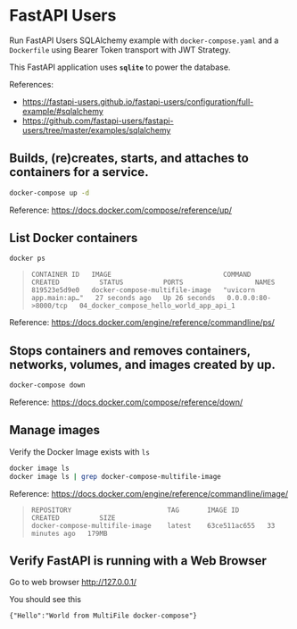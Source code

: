 # FastAPI Users

Run FastAPI Users SQLAlchemy example with `docker-compose.yaml` and a `Dockerfile`
using Bearer Token transport with JWT Strategy.

This FastAPI application uses **`sqlite`** to power the database.

References:
- https://fastapi-users.github.io/fastapi-users/configuration/full-example/#sqlalchemy
- https://github.com/fastapi-users/fastapi-users/tree/master/examples/sqlalchemy

## Builds, (re)creates, starts, and attaches to containers for a service.

  ```sh
  docker-compose up -d
  ```

   Reference: https://docs.docker.com/compose/reference/up/


## List Docker containers

  ```sh
  docker ps
  ```

  >```
  >CONTAINER ID   IMAGE                            COMMAND                  CREATED          STATUS          PORTS                  NAMES
  >819523e5d9e0   docker-compose-multifile-image   "uvicorn app.main:ap…"   27 seconds ago   Up 26 seconds   0.0.0.0:80->8000/tcp   04_docker_compose_hello_world_app_api_1
  >```

  Reference: https://docs.docker.com/engine/reference/commandline/ps/


## Stops containers and removes containers, networks, volumes, and images created by up.

  ```sh
  docker-compose down
  ```

  Reference: https://docs.docker.com/compose/reference/down/


## Manage images

  Verify the Docker Image exists with `ls`

  ```sh
  docker image ls
  docker image ls | grep docker-compose-multifile-image
  ```

  Reference: https://docs.docker.com/engine/reference/commandline/image/

  >```
  >REPOSITORY                        TAG       IMAGE ID       CREATED          SIZE
  >docker-compose-multifile-image    latest    63ce511ac655   33 minutes ago   179MB
  >```


## Verify FastAPI is running with a Web Browser

  Go to web browser http://127.0.0.1/

  You should see this

  ```
  {"Hello":"World from MultiFile docker-compose"}
  ```
